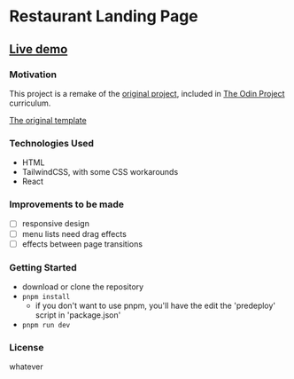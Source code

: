 # Restaurant Landing Page

## [Live demo](https://cozmarares.github.io/restaurant-react/)

### Motivation

This project is a remake of the [original project](https://github.com/CozmaRares/odin-project-restaurant), included in [The Odin Project](https://www.theodinproject.com/dashboard) curriculum.

[The original template](https://beerpub.weblium.site/)

### Technologies Used

* HTML
* TailwindCSS, with some CSS workarounds
* React

### Improvements to be made

* [ ] responsive design
* [ ] menu lists need drag effects
* [ ] effects between page transitions

### Getting Started

* download or clone the repository
* `pnpm install`
  * if you don't want to use pnpm, you'll have the edit the 'predeploy' script in 'package.json'
* `pnpm run dev`

### License

 whatever
